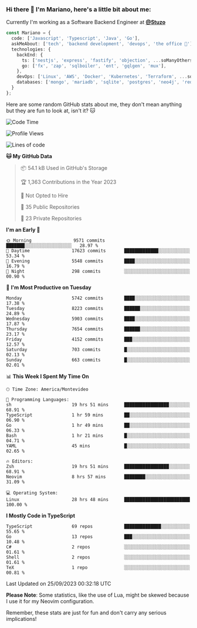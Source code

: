 ### Hi there 👋 I'm Mariano, here's a little bit about me:

Currently I'm working as a Software Backend Engineer at [**@Stuzo**](https://www.stuzo.com/)

```ts
const Mariano = {
  code: ['Javascript', 'Typescript', 'Java', 'Go'],
  askMeAbout: ['tech', 'backend development', 'devops', 'the office 💼'],
  technologies: {
    backEnd: {
      ts: ['nestjs', 'express', 'fastify', 'objection', ...soManyOthersFrameworks],
      go: ['fx', 'zap', 'sqlboiler', 'ent', 'gqlgen', 'mux'],
    },
    devOps: ['Linux', 'AWS', 'Docker', 'Kubernetes', 'Terraform', ...soManyOthersTools],
    databases: ['mongo', 'mariadb', 'sqlite', 'postgres', 'neo4j', 'redis', ...],
  }
};
```

Here are some random GitHub stats about me, they don't mean anything but they are fun to look at, isn't it? 🐱

<!--START_SECTION:waka-->
![Code Time](http://img.shields.io/badge/Code%20Time-1%2C259%20hrs%207%20mins-blue)

![Profile Views](http://img.shields.io/badge/Profile%20Views-0-blue)

![Lines of code](https://img.shields.io/badge/From%20Hello%20World%20I%27ve%20Written-11.3%20million%20lines%20of%20code-blue)

**🐱 My GitHub Data** 

> 📦 54.1 kB Used in GitHub's Storage 
 > 
> 🏆 1,363 Contributions in the Year 2023
 > 
> 🚫 Not Opted to Hire
 > 
> 📜 35 Public Repositories 
 > 
> 🔑 23 Private Repositories 
 > 
**I'm an Early 🐤** 

```text
🌞 Morning                9571 commits        ███████░░░░░░░░░░░░░░░░░░   28.97 % 
🌆 Daytime                17623 commits       █████████████░░░░░░░░░░░░   53.34 % 
🌃 Evening                5548 commits        ████░░░░░░░░░░░░░░░░░░░░░   16.79 % 
🌙 Night                  298 commits         ░░░░░░░░░░░░░░░░░░░░░░░░░   00.90 % 
```
📅 **I'm Most Productive on Tuesday** 

```text
Monday                   5742 commits        ████░░░░░░░░░░░░░░░░░░░░░   17.38 % 
Tuesday                  8223 commits        ██████░░░░░░░░░░░░░░░░░░░   24.89 % 
Wednesday                5903 commits        ████░░░░░░░░░░░░░░░░░░░░░   17.87 % 
Thursday                 7654 commits        ██████░░░░░░░░░░░░░░░░░░░   23.17 % 
Friday                   4152 commits        ███░░░░░░░░░░░░░░░░░░░░░░   12.57 % 
Saturday                 703 commits         █░░░░░░░░░░░░░░░░░░░░░░░░   02.13 % 
Sunday                   663 commits         █░░░░░░░░░░░░░░░░░░░░░░░░   02.01 % 
```


📊 **This Week I Spent My Time On** 

```text
🕑︎ Time Zone: America/Montevideo

💬 Programming Languages: 
sh                       19 hrs 51 mins      █████████████████░░░░░░░░   68.91 % 
TypeScript               1 hr 59 mins        ██░░░░░░░░░░░░░░░░░░░░░░░   06.90 % 
Go                       1 hr 49 mins        ██░░░░░░░░░░░░░░░░░░░░░░░   06.33 % 
Bash                     1 hr 21 mins        █░░░░░░░░░░░░░░░░░░░░░░░░   04.71 % 
YAML                     45 mins             █░░░░░░░░░░░░░░░░░░░░░░░░   02.65 % 

🔥 Editors: 
Zsh                      19 hrs 51 mins      █████████████████░░░░░░░░   68.91 % 
Neovim                   8 hrs 57 mins       ████████░░░░░░░░░░░░░░░░░   31.09 % 

💻 Operating System: 
Linux                    28 hrs 48 mins      █████████████████████████   100.00 % 
```

**I Mostly Code in TypeScript** 

```text
TypeScript               69 repos            ██████████████░░░░░░░░░░░   55.65 % 
Go                       13 repos            ███░░░░░░░░░░░░░░░░░░░░░░   10.48 % 
C#                       2 repos             ░░░░░░░░░░░░░░░░░░░░░░░░░   01.61 % 
Shell                    2 repos             ░░░░░░░░░░░░░░░░░░░░░░░░░   01.61 % 
TeX                      1 repo              ░░░░░░░░░░░░░░░░░░░░░░░░░   00.81 % 
```




 Last Updated on 25/09/2023 00:32:18 UTC
<!--END_SECTION:waka-->

**Please Note**: Some statistics, like the use of Lua, might be skewed because I use it for my Neovim configuration.

Remember, these stats are just for fun and don't carry any serious implications!
